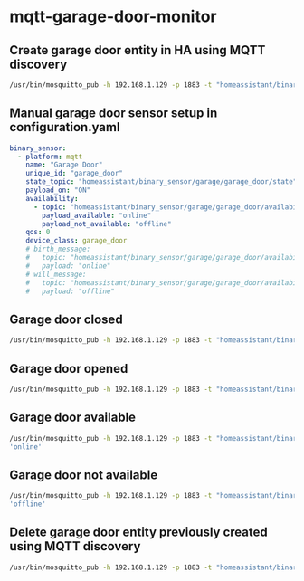 # mqtt-garage-door-monitor

## Create garage door entity in HA using MQTT discovery
```bash
/usr/bin/mosquitto_pub -h 192.168.1.129 -p 1883 -t "homeassistant/binary_sensor/garage/garage_door/config" -m '{ "name": "Garage Door", "uniq_id": "garage/garage_door", "stat_t": "homeassistant/binary_sensor/garage/garage_door/state", "qos": 1, "payload_open": "ON", "payload_close": "OFF", "dev_cla": "garage_door", "pl_avail": "online", "pl_not_avail": "offline", "value_template": "{{ value_json.state }}" }'
```

## Manual garage door sensor setup in configuration.yaml
```yaml
binary_sensor:
  - platform: mqtt
    name: "Garage Door"
    unique_id: "garage_door"
    state_topic: "homeassistant/binary_sensor/garage/garage_door/state"
    payload_on: "ON"
    availability:
      - topic: "homeassistant/binary_sensor/garage/garage_door/availability"
        payload_available: "online"
        payload_not_available: "offline"
    qos: 0
    device_class: garage_door
    # birth_message:
    #   topic: "homeassistant/binary_sensor/garage/garage_door/availability"
    #   payload: "online"
    # will_message:
    #   topic: "homeassistant/binary_sensor/garage/garage_door/availability"
    #   payload: "offline"
```

## Garage door closed
```bash
/usr/bin/mosquitto_pub -h 192.168.1.129 -p 1883 -t "homeassistant/binary_sensor/garage/garage_door/state" -m 'OFF'
```

## Garage door opened
```bash
/usr/bin/mosquitto_pub -h 192.168.1.129 -p 1883 -t "homeassistant/binary_sensor/garage/garage_door/state" -m 'ON'
```

## Garage door available
```bash
/usr/bin/mosquitto_pub -h 192.168.1.129 -p 1883 -t "homeassistant/binary_sensor/garage/garage_door/availability" -m
'online'
```

## Garage door not available
```bash
/usr/bin/mosquitto_pub -h 192.168.1.129 -p 1883 -t "homeassistant/binary_sensor/garage/garage_door/availability" -m
'offline'
```

## Delete garage door entity previously created using MQTT discovery
```bash
/usr/bin/mosquitto_pub -h 192.168.1.129 -p 1883 -t "homeassistant/binary_sensor/garage/garage_door/config" -m ''
```